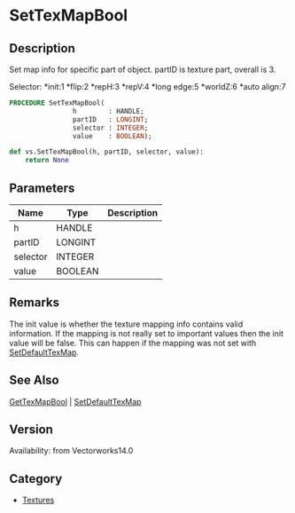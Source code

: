 # SetTexMapBool

## Description
Set map info for specific part of object. partID is texture part, overall is 3.

Selector:
*init:1
*flip:2
*repH:3
*repV:4
*long edge:5
*worldZ:6
*auto align:7

```pascal
PROCEDURE SetTexMapBool(
				h        : HANDLE;
				partID   : LONGINT;
				selector : INTEGER;
				value    : BOOLEAN);
```

```python
def vs.SetTexMapBool(h, partID, selector, value):
    return None
```

## Parameters
|Name|Type|Description|
|---|---|---|
|h|HANDLE|   |
|partID|LONGINT|   |
|selector|INTEGER|   |
|value|BOOLEAN|   |

## Remarks
The init value is whether the texture mapping info contains valid information.  If the mapping is not really set to important values then the init value will be false.  This can happen if the mapping was not set with [SetDefaultTexMap](SetDefaultTexMap.md).

## See Also
[GetTexMapBool](GetTexMapBool.md) | [SetDefaultTexMap](SetDefaultTexMap.md)

## Version
Availability: from Vectorworks14.0

## Category
* [Textures](../Categories/Textures.md)
